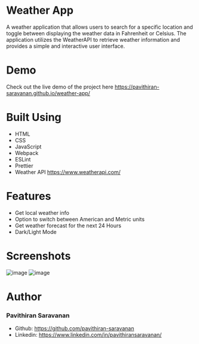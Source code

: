 # Weather App
A weather application that allows users to search for a specific location and toggle between displaying the weather data in Fahrenheit or Celsius. The application utilizes the WeatherAPI to retrieve weather information and provides a simple and interactive user interface.

# Demo
Check out the live demo of the project here https://pavithiran-saravanan.github.io/weather-app/

# Built Using
- HTML
- CSS
- JavaScript
- Webpack
- ESLint
- Prettier
- Weather API https://www.weatherapi.com/

# Features
- Get local weather info
- Option to switch between American and Metric units
- Get weather forecast for the next 24 Hours
- Dark/Light Mode

# Screenshots
![image](https://github.com/pavithiran-saravanan/weather-app/assets/63770646/4dfeeed1-bee1-46cb-9ce0-c5336ac0f493)
![image](https://github.com/pavithiran-saravanan/weather-app/assets/63770646/f2e1d326-427c-4a58-9328-8ffb14ac3f9c)




# Author
### Pavithiran Saravanan
- Github: https://github.com/pavithiran-saravanan
- Linkedin: https://www.linkedin.com/in/pavithiransaravanan/

